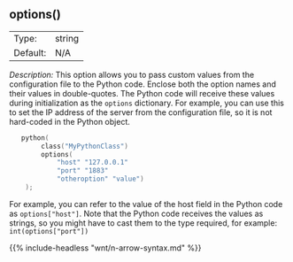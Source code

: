 ---
---
<!-- DISCLAIMER: This file is based on the syslog-ng Open Source Edition documentation https://github.com/balabit/syslog-ng-ose-guides/commit/2f4a52ee61d1ea9ad27cb4f3168b95408fddfdf2 and is used under the terms of The syslog-ng Open Source Edition Documentation License. The file has been modified by Axoflow. -->

## options()

|          |        |
| -------- | ------ |
| Type:    | string |
| Default: | N/A    |

*Description:* This option allows you to pass custom values from the configuration file to the Python code. Enclose both the option names and their values in double-quotes. The Python code will receive these values during initialization as the `options` dictionary. For example, you can use this to set the IP address of the server from the configuration file, so it is not hard-coded in the Python object.

```c
   python(
        class("MyPythonClass")
        options(
            "host" "127.0.0.1"
            "port" "1883"
            "otheroption" "value")
    );
```

For example, you can refer to the value of the host field in the Python code as `options["host"]`. Note that the Python code receives the values as strings, so you might have to cast them to the type required, for example: `int(options["port"])`

{{% include-headless "wnt/n-arrow-syntax.md" %}}

